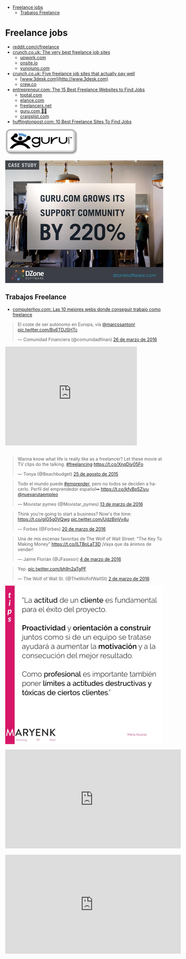 <!-- MarkdownTOC -->

- [Freelance jobs](#freelance-jobs)
	- [Trabajos Freelance](#trabajos-freelance)

<!-- /MarkdownTOC -->

# Freelance jobs
- [reddit.com/r/freelance](https://www.reddit.com/r/freelance)
- [crunch.co.uk: The very best freelance job sites](https://www.crunch.co.uk/blog/freelancer-advice/2015/07/24/best-freelance-job-boards-to-find-work/)
	- [upwork.com](https://www.upwork.com/)
	- [onsite.io](http://onsite.io/)
	- [yunojuno.com](https://www.yunojuno.com/)
- [crunch.co.uk: Five freelance job sites that actually pay well](https://www.crunch.co.uk/blog/freelancer-advice/2013/04/15/five-freelance-work-from-home-job-sites-that-actually-pay-well/)
	- [www.3desk.com](http://www.3desk.com)
	- [crew.co](https://crew.co/)
- [entrepreneur.com: The 15 Best Freelance Websites to Find Jobs](http://www.entrepreneur.com/article/245953)
	- [toptal.com](http://www.toptal.com/)
	- [elance.com](https://www.elance.com/)
	- [freelancers.net](http://www.freelancers.net/)
	- [guru.com 🌟🌟](http://www.guru.com/)
	- [craigslist.com](http://craigslist.com)
- [huffingtonpost.com: 10 Best Freelance Sites To Find Jobs](http://www.huffingtonpost.com/larry-alton/10-best-freelance-sites-t_b_7445126.html)

[![guru_com](images/guru_com.png)](http://www.guru.com/)

[![guru_com_grows_support_community](images/guru_com_grows_support_community.jpg)](http://www.dzonesoftware.com/)

## Trabajos Freelance
- [computerhoy.com: Las 10 mejores webs donde conseguir trabajo como freelance](http://computerhoy.com/listas/internet/8-mejores-webs-donde-conseguir-trabajo-como-freelance-8742)

<blockquote class="twitter-tweet tw-align-center" data-lang="es"><p lang="es" dir="ltr">El coste de ser autónomo en Europa, vía <a href="https://twitter.com/marcosantonr">@marcosantonr</a> <a href="https://t.co/Bx6TDJSHTc">pic.twitter.com/Bx6TDJSHTc</a></p>&mdash; Comunidad Financiera (@comunidadfinan) <a href="https://twitter.com/comunidadfinan/status/713654519985516544">26 de marzo de 2016</a></blockquote><script async src="//platform.twitter.com/widgets.js" charset="utf-8"></script>

<div class="container">
<iframe width="420" height="315" src="https://www.youtube.com/embed/rU5PrcxFln0?rel=0" frameborder="0" allowfullscreen class="video"></iframe>
</div>
<br/>

<blockquote class="twitter-tweet tw-align-center" data-lang="es"><p lang="en" dir="ltr">Wanna know what life is really like as a freelancer? Let these movie at TV clips do the talking. <a href="https://twitter.com/hashtag/freelancing?src=hash">#freelancing</a> <a href="https://t.co/XnqDiy05Fo">https://t.co/XnqDiy05Fo</a></p>&mdash; Tonya (@Beachbudget) <a href="https://twitter.com/Beachbudget/status/636191059299602434">25 de agosto de 2015</a></blockquote><script async src="//platform.twitter.com/widgets.js" charset="utf-8"></script>

<blockquote class="twitter-tweet tw-align-center" data-lang="es"><p lang="es" dir="ltr">Todo el mundo puede <a href="https://twitter.com/hashtag/emprender?src=hash">#emprender</a>, pero no todos se deciden a hacerlo. Perfil del emprendedor español➡ <a href="https://t.co/kfvBp5Ziyu">https://t.co/kfvBp5Ziyu</a> <a href="https://twitter.com/nuevarutaempleo">@nuevarutaempleo</a></p>&mdash; Movistar pymes (@Movistar_pymes) <a href="https://twitter.com/Movistar_pymes/status/709046755321626624">13 de marzo de 2016</a></blockquote><script async src="//platform.twitter.com/widgets.js" charset="utf-8"></script>

<blockquote class="twitter-tweet tw-align-center" data-lang="es"><p lang="en" dir="ltr">Think you&#39;re going to start a business? Now&#39;s the time: <a href="https://t.co/gIG5g0VQwg">https://t.co/gIG5g0VQwg</a> <a href="https://t.co/UdzBinVv4u">pic.twitter.com/UdzBinVv4u</a></p>&mdash; Forbes (@Forbes) <a href="https://twitter.com/Forbes/status/711548095373385728">20 de marzo de 2016</a></blockquote><script async src="//platform.twitter.com/widgets.js" charset="utf-8"></script>

<blockquote class="twitter-tweet tw-align-center" data-lang="es"><p lang="es" dir="ltr">Una de mis escenas favoritas de The Wolf of Wall Street: &quot;The Key To Making Money&quot; <a href="https://t.co/ILTBoLaT3D">https://t.co/ILTBoLaT3D</a> ¡Vaya que da ánimos de vender!</p>&mdash; Jaime Florián (@JFasesor) <a href="https://twitter.com/JFasesor/status/705796860015939584">4 de marzo de 2016</a></blockquote><script async src="//platform.twitter.com/widgets.js" charset="utf-8"></script>

<blockquote class="twitter-tweet tw-align-center" data-lang="es"><p lang="und" dir="ltr">Yep. <a href="https://t.co/bh9n2aTgPF">pic.twitter.com/bh9n2aTgPF</a></p>&mdash; The Wolf of Wall St. (@TheWolfofWaIlSt) <a href="https://twitter.com/TheWolfofWaIlSt/status/705103000738598913">2 de marzo de 2016</a></blockquote><script async src="//platform.twitter.com/widgets.js" charset="utf-8"></script>

![actitud_cliente](images/actitud_cliente.jpeg)

<div class="container">
<iframe width="560" height="315" src="https://www.youtube.com/embed/XXWZ3uAEKsw?rel=0" frameborder="0" allowfullscreen class="video"></iframe>
</div>
<br/>

<div class="container">
<iframe width="560" height="315" src="https://www.youtube.com/embed/Osqtr0Mqfn0?rel=0" frameborder="0" allowfullscreen class="video"></iframe>
</div>
<br/>
